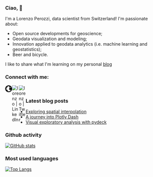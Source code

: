### Ciao, 👋 

I'm a Lorenzo Perozzi, data scientist from Switzerland! I'm passionate about:

- Open source developments for geoscience;
- Geodata visualization and modeling;
- Innovation applied to geodata analytics (i.e. machine learning and geostatistics);
- Beer and bicycle.

I like to share what I'm learning on my personal [blog](https://www.geomaap.io/)

### Connect with me:

[<img align="left" alt="geomaap.io" width="22px" src="https://raw.githubusercontent.com/iconic/open-iconic/master/svg/globe.svg" />][website]
[<img align="left" alt="lorenzo | LinkedIn" width="22px" src="https://cdn.jsdelivr.net/npm/simple-icons@v3/icons/linkedin.svg" />][linkedin]
[<img align="left" alt="lorenzo | Twitter" width="22px" src="https://cdn.jsdelivr.net/npm/simple-icons@v3/icons/twitter.svg" />][twitter]

<br />

### Latest blog posts

<!-- BLOG-POST-LIST:START -->
- [Exploring spatial interpolation](https://medium.com/@lorenzoperozzi/exploring-spatial-interpolation-f41e86d37a05?source=rss-406aa32ffdee------2)
- [A journey into Plotly Dash](https://medium.com/@lorenzoperozzi/a-journey-into-plotly-dash-5791228212ff?source=rss-406aa32ffdee------2)
- [Visual exploratory analysis with pydeck](https://medium.com/@lorenzoperozzi/visual-exploratory-analysis-with-pydeck-19423f679aa4?source=rss-406aa32ffdee------2)
<!-- BLOG-POST-LIST:END -->

### Github activity

[![GitHub stats](https://github-readme-stats.vercel.app/api?username=lperozzi&hide_title=true)](https://github.com/lperozzi/github-readme-stats)

### Most used languages

[![Top Langs](https://github-readme-stats.vercel.app/api/top-langs/?username=lperozzi&layout=compact&hide_title=true)](https://github.com/lperozzi/github-readme-stats)



[website]: https://www.geomaap.io/
[twitter]: https://twitter.com/lor3nzop3rozzi
[linkedin]: https://www.linkedin.com/in/lperozzi/
